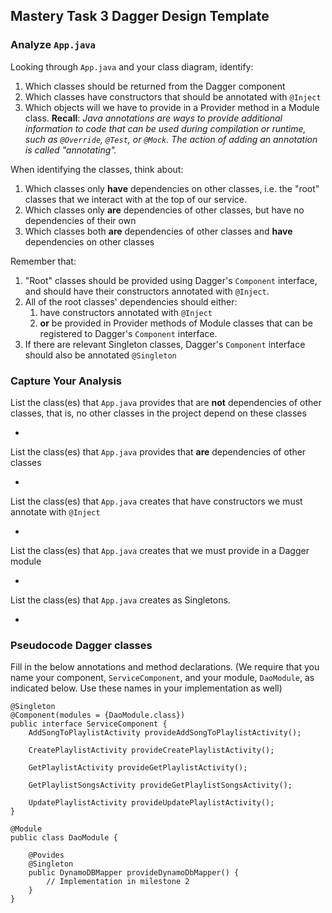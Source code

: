 ## Mastery Task 3 Dagger Design Template

### Analyze `App.java`

Looking through `App.java` and your class diagram, identify:

1. Which classes should be returned from the Dagger component
1. Which classes have constructors that should be annotated with `@Inject`
1. Which objects will we have to provide in a Provider method in a Module class.
   **Recall**: *Java annotations are ways to provide additional information
   to code that can be used during compilation or runtime, such as `@Override`,
   `@Test`, or `@Mock`. The action of adding an annotation is called "annotating".*

When identifying the classes, think about:
1. Which classes only **have** dependencies on other classes, i.e. the
   "root" classes that we interact with at the top of our service.
1. Which classes only **are** dependencies of other classes, but have
   no dependencies of their own
1. Which classes both **are** dependencies of other classes and **have**
   dependencies on other classes

Remember that:
1. "Root" classes should be provided using Dagger's `Component` interface,
   and should have their constructors annotated with `@Inject`.
1. All of the root classes' dependencies should either:
   1. have constructors annotated with `@Inject`
   1. **or** be provided in Provider methods of Module classes that can
      be registered to Dagger's `Component` interface.
1. If there are relevant Singleton classes, Dagger's `Component` interface
   should also be annotated `@Singleton`

### Capture Your Analysis

List the class(es) that `App.java` provides that are **not** dependencies of other classes, that is, no other classes
 in the project depend on these classes

* 

List the class(es) that `App.java` provides that **are** dependencies of other classes

* 

List the class(es) that `App.java` creates that have constructors we must annotate with `@Inject`

* 

List the class(es) that `App.java` creates that we must provide in a Dagger module

* 

List the class(es) that `App.java` creates as Singletons.

* 

### Pseudocode Dagger classes

Fill in the below annotations and method declarations.
(We require that you name your component, `ServiceComponent`, and
your module, `DaoModule`, as indicated below. Use these names in
your implementation as well)

```
@Singleton
@Component(modules = {DaoModule.class})
public interface ServiceComponent {
    AddSongToPlaylistActivity provideAddSongToPlaylistActivity();
    
    CreatePlaylistActivity provideCreatePlaylistActivity();
    
    GetPlaylistActivity provideGetPlaylistActivity();
    
    GetPlaylistSongsActivity provideGetPlaylistSongsActivity();
    
    UpdatePlaylistActivity provideUpdatePlaylistActivity();
}
```

```
@Module
public class DaoModule {

    @Povides
    @Singleton
    public DynamoDBMapper provideDynamoDbMapper() {
        // Implementation in milestone 2
    }
}
```
